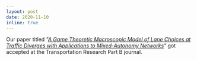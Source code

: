 ```yaml
---
layout: post
date: 2020-11-10
inline: true
---
```


Our paper titled _"<a href="https://www.sciencedirect.com/science/article/pii/S0191261520304276?casa_token=EbrNAoc-xUcAAAAA:Ii8uEwP1ARoq9MtFwIpF-IXvdJHhwcJ_7ZIBNI53MILvJRljMH4DRX2rMB1aCP2KqUJXic9hBb8">A Game Theoretic Macroscopic Model of Lane Choices at Traffic Diverges with Applications to Mixed-Autonomy Networks</a>"_ got accepted at the Transportation Research Part B journal.
